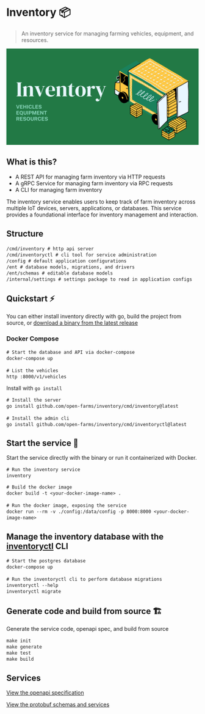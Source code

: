 # Inventory 📦

> An inventory service for managing farming vehicles, equipment, and resources.

![logo](./logo.png)

## What is this?

- A REST API for managing farm inventory via HTTP requests
- A gRPC Service for managing farm inventory via RPC requests
- A CLI for managing farm inventory

The inventory service enables users to keep track of farm inventory across multiple IoT devices, servers, applications, or databases. This service provides a foundational interface for inventory management and interaction.

## Structure

```shell
/cmd/inventory # http api server
/cmd/inventoryctl # cli tool for service administration
/config # default application configurations
/ent # database models, migrations, and drivers
/ent/schemas # editable database models
/internal/settings # settings package to read in application configs
```

## Quickstart ⚡

You can either install inventory directly with go, build the project from source, or [download a binary from the latest release](https://github.com/open-farms/inventory/releases)

### Docker Compose

```shell
# Start the database and API via docker-compose
docker-compose up

# List the vehicles
http :8000/v1/vehicles
```

Install with `go install`

```shell
# Install the server
go install github.com/open-farms/inventory/cmd/inventory@latest

# Install the admin cli
go install github.com/open-farms/inventory/cmd/inventoryctl@latest
```

## Start the service 🏃

Start the service directly with the binary or run it containerized with Docker.

```shell
# Run the inventory service
inventory
```

```shell
# Build the docker image
docker build -t <your-docker-image-name> .

# Run the docker image, exposing the service
docker run --rm -v ./config:/data/config -p 8000:8000 <your-docker-image-name>
```

## Manage the inventory database with the [inventoryctl](./cmd/inventoryctl) CLI

```shell
# Start the postgres database
docker-compose up

# Run the inventoryctl cli to perform database migrations
inventoryctl --help
inventoryctl migrate
```

## Generate code and build from source 🏗️

Generate the service code, openapi spec, and build from source

```
make init
make generate
make test
make build
```

## Services

[View the openapi specification](./openapi.json)

[View the protobuf schemas and services](./ent/proto/entpb/entpb.proto)
